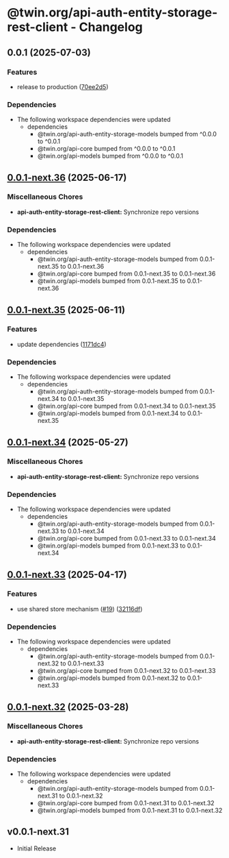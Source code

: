 # @twin.org/api-auth-entity-storage-rest-client - Changelog

## 0.0.1 (2025-07-03)


### Features

* release to production ([70ee2d5](https://github.com/twinfoundation/api/commit/70ee2d56a1dc9537d7c9c154d4cb78a235678a3a))


### Dependencies

* The following workspace dependencies were updated
  * dependencies
    * @twin.org/api-auth-entity-storage-models bumped from ^0.0.0 to ^0.0.1
    * @twin.org/api-core bumped from ^0.0.0 to ^0.0.1
    * @twin.org/api-models bumped from ^0.0.0 to ^0.0.1

## [0.0.1-next.36](https://github.com/twinfoundation/api/compare/api-auth-entity-storage-rest-client-v0.0.1-next.35...api-auth-entity-storage-rest-client-v0.0.1-next.36) (2025-06-17)


### Miscellaneous Chores

* **api-auth-entity-storage-rest-client:** Synchronize repo versions


### Dependencies

* The following workspace dependencies were updated
  * dependencies
    * @twin.org/api-auth-entity-storage-models bumped from 0.0.1-next.35 to 0.0.1-next.36
    * @twin.org/api-core bumped from 0.0.1-next.35 to 0.0.1-next.36
    * @twin.org/api-models bumped from 0.0.1-next.35 to 0.0.1-next.36

## [0.0.1-next.35](https://github.com/twinfoundation/api/compare/api-auth-entity-storage-rest-client-v0.0.1-next.34...api-auth-entity-storage-rest-client-v0.0.1-next.35) (2025-06-11)


### Features

* update dependencies ([1171dc4](https://github.com/twinfoundation/api/commit/1171dc416a9481737f6a640e3cf30145768f37e9))


### Dependencies

* The following workspace dependencies were updated
  * dependencies
    * @twin.org/api-auth-entity-storage-models bumped from 0.0.1-next.34 to 0.0.1-next.35
    * @twin.org/api-core bumped from 0.0.1-next.34 to 0.0.1-next.35
    * @twin.org/api-models bumped from 0.0.1-next.34 to 0.0.1-next.35

## [0.0.1-next.34](https://github.com/twinfoundation/api/compare/api-auth-entity-storage-rest-client-v0.0.1-next.33...api-auth-entity-storage-rest-client-v0.0.1-next.34) (2025-05-27)


### Miscellaneous Chores

* **api-auth-entity-storage-rest-client:** Synchronize repo versions


### Dependencies

* The following workspace dependencies were updated
  * dependencies
    * @twin.org/api-auth-entity-storage-models bumped from 0.0.1-next.33 to 0.0.1-next.34
    * @twin.org/api-core bumped from 0.0.1-next.33 to 0.0.1-next.34
    * @twin.org/api-models bumped from 0.0.1-next.33 to 0.0.1-next.34

## [0.0.1-next.33](https://github.com/twinfoundation/api/compare/api-auth-entity-storage-rest-client-v0.0.1-next.32...api-auth-entity-storage-rest-client-v0.0.1-next.33) (2025-04-17)


### Features

* use shared store mechanism ([#19](https://github.com/twinfoundation/api/issues/19)) ([32116df](https://github.com/twinfoundation/api/commit/32116df3b4380a30137f5056f242a5c99afa2df9))


### Dependencies

* The following workspace dependencies were updated
  * dependencies
    * @twin.org/api-auth-entity-storage-models bumped from 0.0.1-next.32 to 0.0.1-next.33
    * @twin.org/api-core bumped from 0.0.1-next.32 to 0.0.1-next.33
    * @twin.org/api-models bumped from 0.0.1-next.32 to 0.0.1-next.33

## [0.0.1-next.32](https://github.com/twinfoundation/api/compare/api-auth-entity-storage-rest-client-v0.0.1-next.31...api-auth-entity-storage-rest-client-v0.0.1-next.32) (2025-03-28)


### Miscellaneous Chores

* **api-auth-entity-storage-rest-client:** Synchronize repo versions


### Dependencies

* The following workspace dependencies were updated
  * dependencies
    * @twin.org/api-auth-entity-storage-models bumped from 0.0.1-next.31 to 0.0.1-next.32
    * @twin.org/api-core bumped from 0.0.1-next.31 to 0.0.1-next.32
    * @twin.org/api-models bumped from 0.0.1-next.31 to 0.0.1-next.32

## v0.0.1-next.31

- Initial Release
